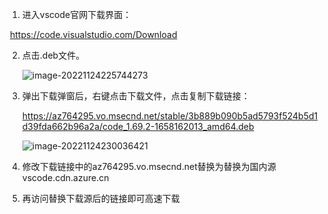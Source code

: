 1. 进入vscode官网下载界面：

​		https://code.visualstudio.com/Download



2. 点击.deb文件。

   ![image-20221124225744273](https://cdn.jsdelivr.net/gh/sfdsv/pic/img/202211242257309.png)

3. 弹出下载弹窗后，右键点击下载文件，点击复制下载链接：

   https://az764295.vo.msecnd.net/stable/3b889b090b5ad5793f524b5d1d39fda662b96a2a/code_1.69.2-1658162013_amd64.deb

   ![image-20221124230036421](https://cdn.jsdelivr.net/gh/sfdsv/pic/img/202211242300492.png)

4. 修改下载链接中的az764295.vo.msecnd.net替换为替换为国内源vscode.cdn.azure.cn

5. 再访问替换下载源后的链接即可高速下载